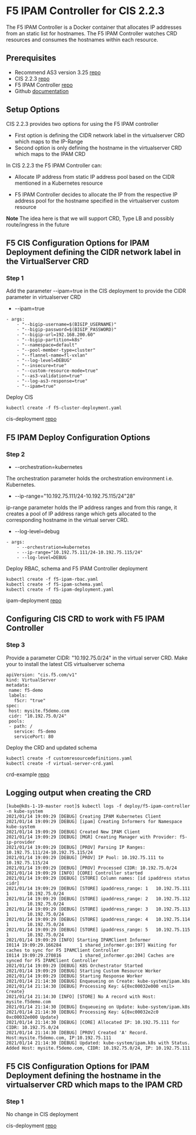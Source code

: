 # F5 IPAM Controller for CIS 2.2.3

The F5 IPAM Controller is a Docker container that allocates IP addresses from an static list for hostnames. The F5 IPAM Controller watches CRD resources and consumes the hostnames within each resource.

## Prerequisites

* Recommend AS3 version 3.25 [repo](https://github.com/F5Networks/f5-appsvcs-extension/releases/tag/v3.25.0)
* CIS 2.2.3 [repo](https://github.com/F5Networks/k8s-bigip-ctlr/releases/tag/v2.2.3)
* F5 IPAM Controller [repo](https://github.com/f5devcentral/f5-ipam-controller/releases/tag/v0.1.0)
* Github [documentation](https://github.com/f5devcentral/f5-ipam-controller/blob/main/README.md)

## Setup Options

CIS 2.2.3 provides two options for using the F5 IPAM controller

* First option is defining the CIDR network label in the virtualserver CRD which maps to the IP-Range
* Second option is only defining the hostname in the virtualserver CRD which maps to the IPAM CRD

In CIS 2.2.3 the F5 IPAM Controller can:

* Allocate IP address from static IP address pool based on the CIDR mentioned in a Kubernetes resource

* F5 IPAM Controller decides to allocate the IP from the respective IP address pool for the hostname specified in the virtualserver custom resource

**Note** The idea here is that we will support CRD, Type LB and possibly  route/ingress in the future

## F5 CIS Configuration Options for IPAM Deployment defining the CIDR network label in the VirtualServer CRD

### Step 1

Add the parameter --ipam=true in the CIS deployment to provide the CIDR parameter in virtualserver CRD

* --ipam=true

```
- args: 
    - "--bigip-username=$(BIGIP_USERNAME)"
    - "--bigip-password=$(BIGIP_PASSWORD)"
    - "--bigip-url=192.168.200.60"
    - "--bigip-partition=k8s"
    - "--namespace=default"
    - "--pool-member-type=cluster"
    - "--flannel-name=fl-vxlan"
    - "--log-level=DEBUG"
    - "--insecure=true"
    - "--custom-resource-mode=true"
    - "--as3-validation=true"
    - "--log-as3-response=true"
    - "--ipam=true"
```

Deploy CIS

```
kubectl create -f f5-cluster-deployment.yaml
```

cis-deployment [repo](https://github.com/mdditt2000/kubernetes-1-19/tree/master/cis%202.2.2/ipam/crd/big-ip-60-cluster/cis-deployment)

## F5 IPAM Deploy Configuration Options

### Step 2

* --orchestration=kubernetes

The orchestration parameter holds the orchestration environment i.e. Kubernetes.

* --ip-range="10.192.75.111/24-10.192.75.115/24"28"

ip-range parameter holds the IP address ranges and from this range, it creates a pool of IP address range which gets allocated to the corresponding hostname in the virtual server CRD.

* --log-level=debug

```
- args:
    - --orchestration=kubernetes
    - --ip-range="10.192.75.111/24-10.192.75.115/24"
    - --log-level=DEBUG
```

Deploy RBAC, schema and F5 IPAM Controller deployment

```
kubectl create -f f5-ipam-rbac.yaml
kubectl create -f f5-ipam-schema.yaml
kubectl create -f f5-ipam-deployment.yaml
```

ipam-deployment [repo](https://github.com/mdditt2000/kubernetes-1-19/tree/master/cis%202.2.2/ipam/crd/big-ip-60-cluster/ipam-deployment)

## Configuring CIS CRD to work with F5 IPAM Controller

### Step 3

Provide a parameter CIDR: "10.192.75.0/24" in the virtual server CRD. Make your to install the latest CIS virtualserver schema

```
apiVersion: "cis.f5.com/v1"
kind: VirtualServer
metadata:
 name: f5-demo
 labels:
   f5cr: "true"
spec:
 host: mysite.f5demo.com
 cidr: "10.192.75.0/24"
 pools:
 - path: /
   service: f5-demo
   servicePort: 80

```
Deploy the CRD and updated schema

```
kubectl create -f customresourcedefinitions.yaml
kubectl create -f virtual-server-crd.yaml
```

crd-example [repo](https://github.com/mdditt2000/kubernetes-1-19/tree/master/cis%202.2.2/ipam/crd/big-ip-60-cluster/crd-example)


## Logging output when creating the CRD

```
[kube@k8s-1-19-master root]$ kubectl logs -f deploy/f5-ipam-controller -n kube-system
2021/01/14 19:09:29 [DEBUG] Creating IPAM Kubernetes Client
2021/01/14 19:09:29 [DEBUG] [ipam] Creating Informers for Namespace kube-system
2021/01/14 19:09:29 [DEBUG] Created New IPAM Client
2021/01/14 19:09:29 [DEBUG] [MGR] Creating Manager with Provider: f5-ip-provider
2021/01/14 19:09:29 [DEBUG] [PROV] Parsing IP Ranges: 10.192.75.111/24-10.192.75.115/24
2021/01/14 19:09:29 [DEBUG] [PROV] IP Pool: 10.192.75.111 to 10.192.75.115/24
2021/01/14 19:09:29 [DEBUG] [PROV] Processed CIDR: 10.192.75.0/24
2021/01/14 19:09:29 [INFO] [CORE] Controller started
2021/01/14 19:09:29 [DEBUG] [STORE] Column names: [id ipaddress status cidr]
2021/01/14 19:09:29 [DEBUG] [STORE] ipaddress_range: 1   10.192.75.111  1       10.192.75.0/24
2021/01/14 19:09:29 [DEBUG] [STORE] ipaddress_range: 2   10.192.75.112  1       10.192.75.0/24
2021/01/14 19:09:29 [DEBUG] [STORE] ipaddress_range: 3   10.192.75.113  1       10.192.75.0/24
2021/01/14 19:09:29 [DEBUG] [STORE] ipaddress_range: 4   10.192.75.114  1       10.192.75.0/24
2021/01/14 19:09:29 [DEBUG] [STORE] ipaddress_range: 5   10.192.75.115  1       10.192.75.0/24
2021/01/14 19:09:29 [INFO] Starting IPAMClient Informer
I0114 19:09:29.166284       1 shared_informer.go:197] Waiting for caches to sync for F5 IPAMClient Controller
I0114 19:09:29.270816       1 shared_informer.go:204] Caches are synced for F5 IPAMClient Controller
2021/01/14 19:09:29 [DEBUG] K8S Orchestrator Started
2021/01/14 19:09:29 [DEBUG] Starting Custom Resource Worker
2021/01/14 19:09:29 [DEBUG] Starting Response Worker
2021/01/14 21:14:30 [DEBUG] Enqueueing on Create: kube-system/ipam.k8s
2021/01/14 21:14:30 [DEBUG] Processing Key: &{0xc00032e000 <nil> Create}
2021/01/14 21:14:30 [INFO] [STORE] No A record with Host: mysite.f5demo.com
2021/01/14 21:14:30 [DEBUG] Enqueueing on Update: kube-system/ipam.k8s
2021/01/14 21:14:30 [DEBUG] Processing Key: &{0xc00032e2c0 0xc00032e000 Update}
2021/01/14 21:14:30 [DEBUG] [CORE] Allocated IP: 10.192.75.111 for CIDR: 10.192.75.0/24
2021/01/14 21:14:30 [DEBUG] [PROV] Created 'A' Record. Host:mysite.f5demo.com, IP:10.192.75.111
2021/01/14 21:14:30 [DEBUG] Updated: kube-system/ipam.k8s with Status. Added Host: mysite.f5demo.com, CIDR: 10.192.75.0/24, IP: 10.192.75.111
```

## F5 CIS Configuration Options for IPAM Deployment defining the hostname in the virtualserver CRD which maps to the IPAM CRD

### Step 1 

No change in CIS deployment

cis-deployment [repo](https://github.com/mdditt2000/kubernetes-1-19/tree/master/cis%202.2.2/ipam/crd/big-ip-60-cluster/cis-deployment)

